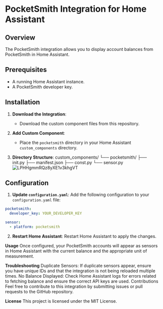 # PocketSmith Integration for Home Assistant

## Overview
The PocketSmith integration allows you to display account balances from PocketSmith in Home Assistant.

## Prerequisites
- A running Home Assistant instance.
- A PocketSmith developer key.

## Installation

1. **Download the Integration**:
   - Download the custom component files from this repository.

2. **Add Custom Component**:
   - Place the `pocketsmith` directory in your Home Assistant `custom_components` directory.

3. **Directory Structure**:
custom_components/
└── pocketsmith/
├── init.py
├── manifest.json
├── const.py
└── sensor.py
![LPHHgmmRQz8yXE1v3khgVT](https://github.com/cloudbr34k84/home-assistant-pocketsmith/assets/58960644/ab51d2a9-2c42-4244-8dd8-708f6ee02a36)


## Configuration

1. **Update `configuration.yaml`**:
Add the following configuration to your `configuration.yaml` file:
```yaml
pocketsmith:
  developer_key: YOUR_DEVELOPER_KEY

sensor:
  - platform: pocketsmith
```

2. **Restart Home Assistant**:
Restart Home Assistant to apply the changes.

**Usage**
Once configured, your PocketSmith accounts will appear as sensors in Home Assistant with the current balance and the appropriate unit of measurement.

**Troubleshooting**
Duplicate Sensors: If duplicate sensors appear, ensure you have unique IDs and that the integration is not being reloaded multiple times.
No Balance Displayed: Check Home Assistant logs for errors related to fetching balance and ensure the correct API keys are used.
Contributions
Feel free to contribute to this integration by submitting issues or pull requests to the GitHub repository.

**License**
This project is licensed under the MIT License.


